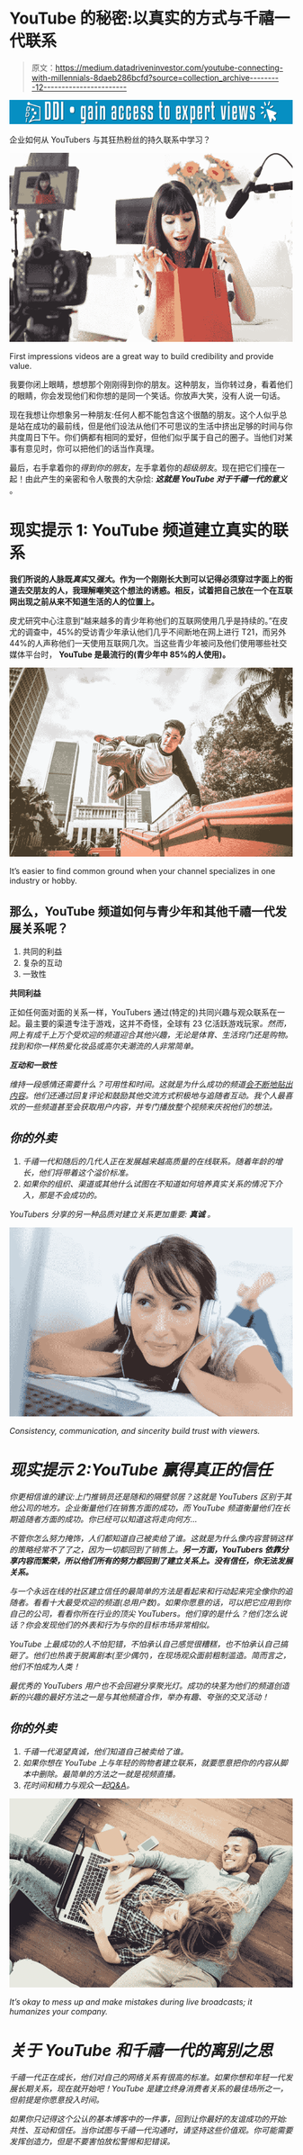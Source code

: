 # YouTube 的秘密:以真实的方式与千禧一代联系

> 原文：<https://medium.datadriveninvestor.com/youtube-connecting-with-millennials-8daeb286bcfd?source=collection_archive---------12----------------------->

[![](img/77922e0750904f3fb36ccf737b6862b3.png)](http://www.track.datadriveninvestor.com/1B9E)

企业如何从 YouTubers 与其狂热粉丝的持久联系中学习？

![](img/544b0522ae065f8e938127c0330ef750.png)

First impressions videos are a great way to build credibility and provide value.

我要你闭上眼睛，想想那个刚刚得到你的朋友。这种朋友，当你转过身，看着他们的眼睛，你会发现他们和你想的是同一个笑话。你放声大笑，没有人说一句话。

现在我想让你想象另一种朋友:任何人都不能包含这个很酷的朋友。这个人似乎总是站在成功的最前线，但是他们设法从他们不可思议的生活中挤出足够的时间与你共度周日下午。你们俩都有相同的爱好，但他们似乎属于自己的圈子。当他们对某事有意见时，你可以把他们的话当作真理。

最后，右手拿着你的*得到你的朋友*，左手拿着你的*超级朋友*。现在把它们撞在一起！由此产生的亲密和令人敬畏的大杂烩: ***这就是 YouTube 对于千禧一代的意义*** 。

# 现实提示 1: YouTube 频道建立真实的联系

**我们所说的人脉既*真实*又*强大*。作为一个刚刚长大到可以记得必须穿过字面上的街道去交朋友的人，我理解嘲笑这个想法的诱惑。相反，试着把自己放在一个在互联网出现之前从来不知道生活的人的位置上。**

皮尤研究中心注意到“越来越多的青少年称他们的互联网使用几乎是持续的。”在皮尤的调查中，45%的受访青少年承认他们几乎不间断地在网上进行 T21，而另外 44%的人声称他们一天使用互联网几次。当这些青少年被问及他们使用哪些社交媒体平台时， **YouTube 是最流行的(青少年中 85%的人使用)。**

![](img/57936b60a733ae421d65ebd259d2c011.png)

It’s easier to find common ground when your channel specializes in one industry or hobby.

## 那么，YouTube 频道如何与青少年和其他千禧一代发展关系呢？

1.  共同的利益
2.  复杂的互动
3.  一致性

**共同利益**

正如任何面对面的关系一样，YouTubers 通过(特定的)共同兴趣与观众联系在一起。最主要的渠道专注于游戏，这并不奇怪，全球有 23 亿活跃游戏玩家[](https://medium.com/@madison_17100/untapped-marketing-treasures-in-gaming-industry-e586918b4f1)*。然而，网上有成千上万个受欢迎的频道迎合其他兴趣，无论是体育、生活窍门还是购物。找到和你一样热爱化妆品或高尔夫潮流的人非常简单。*

***互动和一致性***

*维持一段感情还需要什么？可用性和时间。这就是为什么成功的频道[会不断地贴出内容](https://www.roofingwebmasters.com/services/social-media-managemet-service/youtube-for-roofers/)。他们还通过回复评论和鼓励其他交流方式积极地与追随者互动。我个人最喜欢的一些频道甚至会获取用户内容，并专门播放整个视频来庆祝他们的想法。*

## *你的外卖*

1.  *千禧一代和随后的几代人正在发展越来越高质量的在线联系。随着年龄的增长，他们将带着这个溢价标准。*
2.  *如果你的组织、渠道或其他什么试图在不知道如何培养真实关系的情况下介入，那是不会成功的。*

*YouTubers 分享的另一种品质对建立关系更加重要: ***真诚*** 。*

*![](img/793b54abd0c3d71de99ea437efddd1d8.png)*

*Consistency, communication, and sincerity build trust with viewers.*

# *现实提示 2:YouTube 赢得真正的信任*

*你更相信谁的建议:上门推销员还是随和的隔壁邻居？这就是 YouTubers 区别于其他公司的地方。企业衡量他们在销售方面的成功，而 YouTube 频道衡量他们在长期追随者方面的成功。你已经可以知道这将走向何方…*

*不管你怎么努力掩饰，人们都知道自己被卖给了谁。这就是为什么像内容营销这样的策略经常不了了之，因为一切都回到了销售上。**另一方面，YouTubers 依靠分享内容而繁荣，所以他们所有的努力都回到了建立关系上。没有信任，你无法发展关系。***

*与一个永远在线的社区建立信任的最简单的方法是看起来和行动起来完全像你的追随者。看看十大最受欢迎的频道(总用户数)。如果你愿意的话，可以把它应用到你自己的公司，看看你所在行业的顶尖 YouTubers。他们穿的是什么？他们怎么说话？你会发现他们的外表和行为与你的目标市场非常相似。*

*YouTube 上最成功的人不怕犯错，不怕承认自己感觉很糟糕，也不怕承认自己搞砸了。他们也热衷于脱离剧本(至少偶尔)，在现场观众面前粗制滥造。简而言之，他们不怕成为人类！*

*最优秀的 YouTubers 用户也不会回避分享聚光灯。成功的块茎为他们的频道创造新的兴趣的最好方法之一是与其他频道合作，举办有趣、夸张的交叉活动！*

## *你的外卖*

1.  *千禧一代渴望真诚，他们知道自己被卖给了谁。*
2.  *如果你想在 YouTube 上与年轻的购物者建立联系，就要愿意把你的内容从脚本中删除。*最简单的方法之一就是视频直播。**
3.  *花时间和精力与观众一起[Q&A](https://www.reelnreel.com/consumer-buying-behavior/)。*

*![](img/5fb1ff02ed85edc84815444875139865.png)*

*It’s okay to mess up and make mistakes during live broadcasts; it humanizes your company.*

# *关于 YouTube 和千禧一代的离别之思*

*千禧一代正在成长，他们对自己的网络关系有很高的标准。如果你想和年轻一代发展长期关系，现在就开始吧！YouTube 是建立终身消费者关系的最佳场所之一，但前提是你愿意投入时间。*

*如果你只记得这个公认的基本博客中的一件事，回到让你最好的友谊成功的开始:*共性、互动和信任。当你试图与千禧一代沟通时，请坚持这些价值观。你可能需要发挥创造力，但是不要害怕放松警惕和犯错误。**